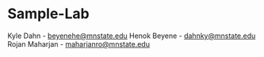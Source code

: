 # Sample-Lab
Kyle Dahn -  beyenehe@mnstate.edu
Henok Beyene - dahnky@mnstate.edu
Rojan Maharjan  - maharjanro@mnstate.edu
